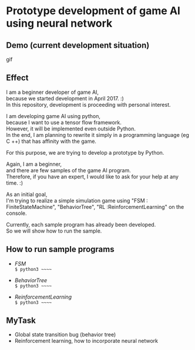 # Prototype development of game AI using neural network

## Demo (current development situation)
gif

## Effect
I am a beginner developer of game AI,  
because we started development in April 2017. :)  
In this repository, development is proceeding with personal interest.  

I am developing game AI using python,  
because I want to use a tensor flow framework.  
However, it will be implemented even outside Python.  
In the end, I am planning to rewrite it simply in a programming language (eg C ++) that has affinity with the game.  

For this purpose, we are trying to develop a prototype by Python.  

Again, I am a beginner,  
and there are few samples of the game AI program.  
Therefore, if you have an expert, I would like to ask for your help at any time. :)  

As an initial goal,  
I'm trying to realize a simple simulation game using "FSM : FiniteStateMachine", "BehaviorTree", "RL :ReinforcementLearning" on the console.  

Currently, each sample program has already been developed.  
So we will show how to run the sample.  

## How to run sample programs

* *FSM*  
`$ python3 ~~~~`

* *BehaviorTree*  
`$ python3 ~~~~`

* *ReinforcementLearning*  
`$ python3 ~~~~`

## MyTask
* Global state transition bug (behavior tree)  
* Reinforcement learning, how to incorporate neural network  
